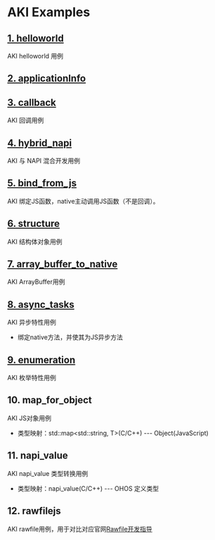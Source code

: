 # AKI Examples

## [1. helloworld](https://gitee.com/openharmony-sig/aki/tree/master/example/ohos/1_helloworld)

AKI helloworld 用例

## [2. applicationInfo](https://gitee.com/openharmony-sig/aki/tree/master/example/ohos/2_applicationInfo)

## [3. callback](https://gitee.com/openharmony-sig/aki/tree/master/example/ohos/3_callback)

AKI 回调用例

## [4. hybrid_napi](https://gitee.com/openharmony-sig/aki/tree/master/example/ohos/4_hybrid_napi)

AKI 与 NAPI 混合开发用例

## [5. bind_from_js](https://gitee.com/openharmony-sig/aki/tree/master/example/ohos/5_bind_from_js)

AKI 绑定JS函数，native主动调用JS函数（不是回调）。

## [6. structure](https://gitee.com/openharmony-sig/aki/tree/master/example/ohos/6_structure)

AKI 结构体对象用例

## [7. array_buffer_to_native](https://gitee.com/openharmony-sig/aki/tree/master/example/ohos/7_array_buffer_to_native)

AKI ArrayBuffer用例

## [8. async_tasks](https://gitee.com/openharmony-sig/aki/tree/master/example/ohos/8_async_tasks)

AKI 异步特性用例
- 绑定native方法，并使其为JS异步方法

## [9. enumeration](https://gitee.com/openharmony-sig/aki/tree/master/example/ohos/9_enumeration)

AKI 枚举特性用例

## 10. map_for_object

AKI JS对象用例
- 类型映射：std::map<std::string, T>(C/C++) --- Object(JavaScript)

## 11. napi_value

AKI napi_value 类型转换用例
- 类型映射：napi_value(C/C++) --- OHOS 定义类型

## 12. rawfilejs

AKI rawfile用例，用于对比对应官网[Rawfile开发指导](https://docs.openharmony.cn/pages/v4.0/zh-cn/application-dev/napi/rawfile-guidelines.md/)


